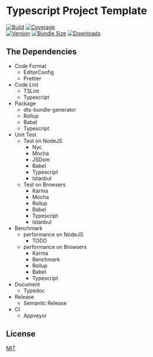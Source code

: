 # Typescript Project Template

[![Build][build-badge]][ci]
[![Coverage][cover-badge]][cover]
<br/>
[![Version][version-badge]][npm]
[![Bundle Size][bundle-badge]][bundle]
[![Downloads][downloads-badge]][npm]

## The Dependencies

- Code Format
  - EditorConfig
  - Prettier
- Code Lint
  - TSLint
  - Typescript
- Package
  - dts-bundle-generator
  - Rollup
  - Babel
  - Typescript
- Unit Test
  - Test on NodeJS
    - Nyc
    - Mocha
    - JSDom
    - Babel
    - Typescript
    - Istanbul
  - Test on Browsers
    - Karma
    - Mocha
    - Rollup
    - Babel
    - Typescript
    - Istanbul
- Benchmark
  - performance on NodeJS
    - TODO
  - performance on Browsers
    - Karma
    - Benchmark
    - Rollup
    - Babel
    - Typescript
- Document
  - Typedoc
- Release
  - Semantic Release
- CI
  - Appveyor

## License

[MIT](http://opensource.org/licenses/MIT)

[ci]: https://ci.appveyor.com/project/tao-zeng/ts-pt/branch/alpha
[build-badge]: https://img.shields.io/appveyor/ci/tao-zeng/ts-pt/alpha.svg
[cover]: https://coveralls.io/github/tao-zeng/ts.pt?branch=alpha
[cover-badge]: https://img.shields.io/coveralls/github/tao-zeng/ts.pt/alpha.svg

[npm]: https://www.npmjs.com/package/ts.pt/v/alpha
[downloads-badge]: https://img.shields.io/npm/dt/ts.pt.svg

[version-badge]: https://img.shields.io/npm/v/ts.pt/alpha.svg
[bundle]: https://bundlephobia.com/result?p=ts.pt@alpha
[bundle-badge]: https://img.shields.io/bundlephobia/minzip/ts.pt/alpha.svg
